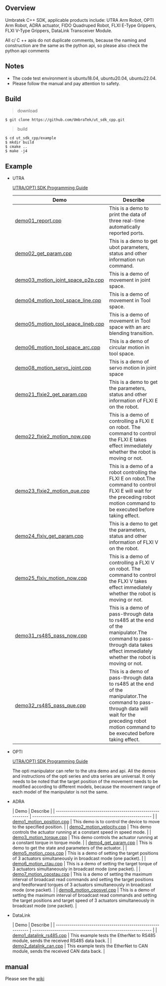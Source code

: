 
## Overview
Umbratek C++ SDK, applicable products include: UTRA Arm Robot, OPTI Arm Robot, ADRA actuator, FIDO Quadruped Robot, FLXI E-Type Grippers, FLXI V-Type Grippers, DataLink Transceiver Module.

All c/ C ++ apis do not duplicate comments, because the naming and construction are the same as the python api, so please also check the python api comments 

##  **Notes** 

*  The code test environment is ubuntu18.04, ubuntu20.04, ubuntu22.04.
*  Please follow the manual and pay attention to safety.

## Build

>  download

```
$ git clone https://github.com/UmbraTek/ut_sdk_cpp.git
```

>  build

```
$ cd ut_sdk_cpp/example
$ mkdir build
$ cmake ..
$ make -j4
```

## Example

* UTRA
	

	[UTRA/OPTI SDK Programming Guide](https://github.com/UmbraTek/ut_sdk_cpp/tree/master/utapi/utra/readme.md)

	| Demo                                                         | Describe                                                     |
	| ------------------------------------------------------------ | ------------------------------------------------------------ |
	| [demo01_report.cpp](https://github.com/UmbraTek/ut_sdk_cpp/blob/master/example/utra/demo01_report.cpp) | This is a demo to print the data of three real-time automatically reported ports. |
	| [demo02_get_param.cpp](https://github.com/UmbraTek/ut_sdk_cpp/blob/master/example/utra/demo02_get_param.cpp) | This is a demo to get ubot parameters, status and other information run command. |
	| [demo03_motion_joint_space_p2p.cpp](https://github.com/UmbraTek/ut_sdk_cpp/blob/master/example/utra/demo03_motion_joint_space_p2p.cpp) | This is a demo of movement in joint space.                   |
	| [demo04_motion_tool_space_line.cpp](https://github.com/UmbraTek/ut_sdk_cpp/blob/master/example/utra/demo04_motion_tool_space_line.cpp) | This is a demo of movement in Tool space.                    |
	| [demo05_motion_tool_space_lineb.cpp](https://github.com/UmbraTek/ut_sdk_cpp/blob/master/example/utra/demo05_motion_tool_space_lineb.cpp) | This is a demo of movement in Tool space with an arc blending transition. |
	| [demo06_motion_tool_space_arc.cpp](https://github.com/UmbraTek/ut_sdk_cpp/blob/master/example/utra/demo06_motion_tool_space_arc.cpp) | This is a demo of circular motion in tool space.             |
	| [demo08_motion_servo_joint.cpp](https://github.com/UmbraTek/ut_sdk_cpp/blob/master/example/utra/demo08_motion_servo_joint.cpp) | This is a demo of servo motion in joint space                |
	| [demo21_flxie2_get_param.cpp](https://github.com/UmbraTek/ut_sdk_cpp/blob/master/example/utra/demo21_flxie2_get_param.cpp) | This is a demo to get the parameters, status and other information of FLXI E on the robot. |
	| [demo22_flxie2_motion_now.cpp](https://github.com/UmbraTek/ut_sdk_cpp/blob/master/example/utra/demo22_flxie2_motion_now.cpp) | This is a demo of controlling a FLXI E on robot. The command to control the FLXI E takes effect immediately whether the robot is moving or not. |
	| [demo23_flxie2_motion_que.cpp](https://github.com/UmbraTek/ut_sdk_cpp/blob/master/example/utra/demo23_flxie2_motion_que.cpp) | This is a demo of a robot controlling the FLXI E on robot.The command to control FLXI E will wait for the preceding robot motion command to be executed before taking effect. |
	| [demo24_flxiv_get_param.cpp](https://github.com/UmbraTek/ut_sdk_cpp/blob/master/example/utra/demo24_flxiv_get_param.cpp) | This is a demo to get the parameters, status and other information of FLXI V on the robot. |
	| [demo25_flxiv_motion_now.cpp](https://github.com/UmbraTek/ut_sdk_cpp/blob/master/example/utra/demo25_flxiv_motion_now.cpp) | This is a demo of controlling a FLXI V on robot. The command to control the FLXI V takes effect immediately whether the robot is moving or not. |
	| [demo31_rs485_pass_now.cpp](https://github.com/UmbraTek/ut_sdk_cpp/blob/master/example/utra/demo31_rs485_pass_now.cpp) | This is a demo of pass-through data to rs485 at the end of the manipulator.The command to pass-through data takes effect immediately whether the robot is moving or not. |
	| [demo32_rs485_pass_que.cpp](https://github.com/UmbraTek/ut_sdk_cpp/blob/master/example/utra/demo32_rs485_pass_que.cpp) | This is a demo of pass-through data to rs485 at the end of the manipulator.The command to pass-through data will wait for the preceding robot motion command to be executed before taking effect. |

* OPTI

  [UTRA/OPTI SDK Programming Guide](https://github.com/UmbraTek/ut_sdk_cpp/tree/master/utapi/utra/readme.md)

  The opti manipulator can refer to the utra demo and api. All the demos and instructions of the opti series and utra series are universal. It only needs to be noted that the target position of the movement needs to be modified according to different models, because the movement range of each model of the manipulator is not the same.


* ADRA

  | Demo                                                         | Describe                                                     |
| ------------------------------------------------------------ | ------------------------------------------------------------ |
    | [demo1_motion_position.cpp](https://github.com/UmbraTek/ut_sdk_cpp/blob/master/example/adra/demo1_motion_position.cpp) | This demo is to control the device to move to the specified position. |
    | [demo2_motion_velocity.cpp](https://github.com/UmbraTek/ut_sdk_cpp/blob/master/example/adra/demo2_motion_velocity.cpp) | This demo controls the actuator running at a constant speed in speed mode. |
    | [demo3_motion_torque.cpp](https://github.com/UmbraTek/ut_sdk_cpp/blob/master/example/adra/demo3_motion_torque.cpp) | This demo controls the actuator running at a constant torque in torque mode. |
    | [demo4_get_param.cpp](https://github.com/UmbraTek/ut_sdk_cpp/blob/master/example/adra/demo4_get_param.cpp) | This is demo to get the state and parameters of the actuator. |
    | [demo5_motion_cpos.cpp](https://github.com/UmbraTek/ut_sdk_cpp/blob/master/example/adra/demo5_motion_cpos.cpp) | This is a demo of setting the target positions of 3 actuators simultaneously in broadcast mode (one packet). |
    | [demo6_motion_ctau.cpp](https://github.com/UmbraTek/ut_sdk_cpp/blob/master/example/adra/demo6_motion_ctau.cpp) | This is a demo of setting the target torque of 3 actuators simultaneously in broadcast mode (one packet). |
    | [demo7_motion_cpostau.cpp](https://github.com/UmbraTek/ut_sdk_cpp/blob/master/example/adra/demo7_motion_cpostau.cpp) | This is a demo of setting the maximum interval of broadcast read commands and setting the target positions and feedforward torques of 3 actuators simultaneously in broadcast mode (one packet). |
    | [demo8_motion_cposvel.cpp](https://github.com/UmbraTek/ut_sdk_cpp/blob/master/example/adra/demo8_motion_cposvel.cpp) | This is a demo of setting the maximum interval of broadcast read commands and setting the target positions and target speed of 3 actuators simultaneously in broadcast mode (one packet). |
    
* DataLink

    | Demo                                                         | Describe                                                     |
| ------------------------------------------------------------ | ------------------------------------------------------------ |
    | [demo1_datalink_rs485.cpp](https://github.com/UmbraTek/ut_sdk_cpp/blob/master/example/datalink/demo1_datalink_rs485.cpp) | This example tests the EtherNet to RS485 module, sends the received RS485 data back. |
    | [demo2_datalink_can.cpp](https://github.com/UmbraTek/ut_sdk_cpp/blob/master/example/datalink/demo2_datalink_can.cpp) | This example tests the EtherNet to CAN module, sends the received CAN data back. |

##  manual 

 Please see the [wiki](https://umbratek.com/wiki/en/#!index.md)

